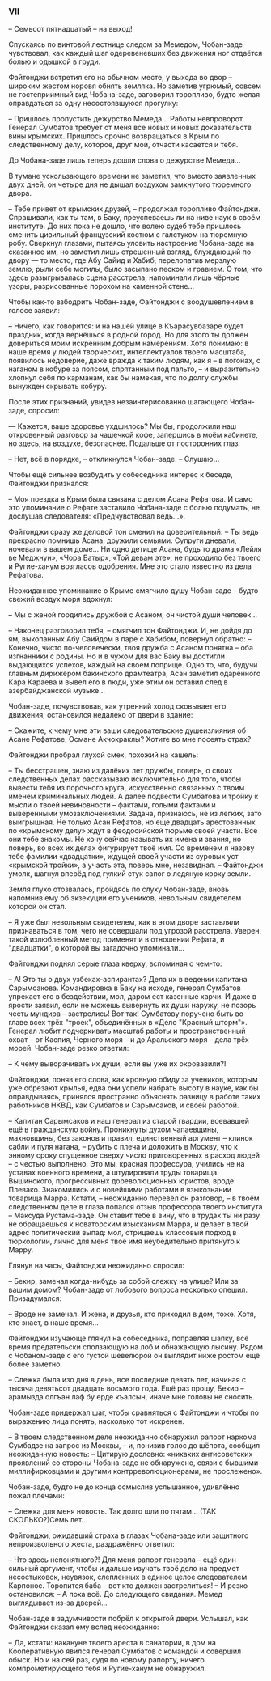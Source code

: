 ### VII

– Семьсот пятнадцатый – на выход!

Спускаясь по винтовой лестнице следом за Meмeдoм, Чобан-заде чувствовал, как каждый шаг одеревеневших без движения ног отдаётся болью и одышкой в груди.

Файтонджи встретил его на обычном месте, у выхода во двор – широким жестом норовя обнять земляка.
Но заметив угрюмый, совсем не гостеприимный вид Чобана-заде, заговорил торопливо, будто желая оправдаться за одну несостоявшуюся прогулку:

– Пришлось пропустить дежурство Мемеда…
Работы невпроворот.
Генерал Сумбатов требует от меня все новых и новых доказательств вины крымских.
Пришлось срочно возвращаться в Крым по следственному делу, которое, друг мой, отчасти касается и тебя. 

До Чобана-заде лишь теперь дошли слова о дежурстве Мемеда…

В тумане ускользающего времени не заметил, что вместо заявленных двух дней, он четыре дня не дышал воздухом замкнутого тюремного двора.

– Тебе привет от крымских друзей, – продолжал торопливо Файтонджи.
Спрашивали, как ты там, в Баку, преуспеваешь ли на ниве наук в своём институте.
До них пока не дошло, что волею судеб тебе пришлось сменить цивильный французский костюм с галстуком на тюремную робу.
Сверкнул глазами, пытаясь уловить настроение Чобана-заде на сказанное им, но заметил лишь отрешенный взгляд, блуждающий по двору — то место, где Абу Сайид и Хабиб, перелопатив мерзлую землю, рыли себе могилы, было засыпано песком и гравием.
О том, что здесь разыгрывалась сцена расстрела, напоминали лишь чёрные узоры, разрисованные порохом на каменной стене...

Чтобы как-то взбодрить Чобан-заде, Файтонджи с воодушевлением в голосе заявил:

– Ничего, как говорится: и на нашей улице в Къарасувбазаре будет праздник, когда вернёшься в родной город.
Но для этого ты должен довериться моим искренним добрым намерениям.
Хотя понимаю: в наше время у людей творческих, интеллектуалов твоего масштаба, появилось недоверие, даже вражда к таким людям, как я – в погонах, с наганом в кобуре за поясом, спрятанным под пальто, – и выразительно хлопнул себя по карманам, как бы намекая, что по долгу службы вынужден скрывать кобуру.

После этих признаний, увидев незаинтерисованно шагающего Чобан-заде, спросил:

— Кажется, ваше здоровье ухдшилось?
Мы бы, продолжили наш откровенный разговор за чашечкой кофе, запершись в моём кабинете, но здесь, на воздухе, безопаснее.
Подальше от посторонних глаз.

– Нет, всё в порядке, – откликнулся Чобан-заде. – Слушаю…

Чтобы ещё сильнее возбудить у собеседника интерес к беседе, Файтонджи признался:

– Моя поездка в Крым была связана с делом Асана Рефатова.
И само это упоминание о Рефате заставило Чобана-заде с болью подумать, не дослушав следователя: «Предчувствовал ведь…».

Файтонджи сразу же деловой тон сменил на доверительный: – Ты ведь прекрасно помнишь Асана, дружили семьями.
Супруги дневали, ночевали в вашем доме…
Ни одно детище Асана, будь то драма «Лейля ве Меджнун», «Чора Батыр», «Той девам эте», не проходило без твоего и Ругие-ханум возгласов одобрения.
Мне это стало известно из дела Рефатова.

Неожиданное упоминание о Крыме смягчило душу Чобан-заде – будто свежий воздух моря вдохнул:

– Мы с женой гордились дружбой с Асаном, он чистой души человек…

– Наконец разговорил тебя, – смягчил тон Файтонджи.
И, не дойдя до ям, выкопанных Абу Саийдом в паре с Хабибом, повернул обратно: – Конечно, чисто по-человечески, твоя дружба с Асаном понятна – оба изгнанники с родины.
Но и в чужом для вас Баку вы достигли выдающихся успехов, каждый на своем поприще.
Одно то, что, будучи главным дирижёром бакинского драмтеатра, Асан заметил одарённого Кара Караева и вывел его в люди, уже этим он оставил след в азербайджанской музыке…

Чобан-заде, почувствовав, как утренний холод сковывает его движения, остановился недалеко от двери в здание:

– Скажите, к чему мне эти ваши следовательские душеизлияния об Асане Рефатове, Османе Акчокраклы?
Хотите во мне посеять страх?

Файтонджи пробрал глухой смех, похожий на кашель:

– Ты бесстрашен, знаю из далёких лет дружбы, поверь, о своих следственных делах рассказываю исключительно для того, чтобы вывести тебя из порочного круга, искусственно связанных с твоим именем криминальных людей.
А далее подвести Сумбатова и тройку к мысли о твоей невиновности – фактами, голыми фактами и выверенными умозаключениями.
Задача, признаюсь, не из легких, зато выигрышная.
Не только Асан Рефатов, но еще двадцать арестованных по «крымскому делу» ждут в феодосийской тюрьме своей участи.
Все они тебе знакомы.
Не хочу сейчас называть их имена и звания, но поверь, во всех их делах фигурирует твоё имя.
Со временем я назову тебе фамилии «двадцатки», ждущей своей участи из суровых уст «крымской тройки», а участь эта, поверь мне, незавидная. – Файтонджи умолк, шагнул вперёд под гулкий стук сапог о ледяную корку земли.

Земля глухо отозвалась, пройдясь по слуху Чобан-заде, вновь напомнив ему об экзекуции его учеников, невольным свидетелем которой он стал.

– Я уже был невольным свидетелем, как в этом дворе заставляли признаваться в том, чего не совершали под угрозой расстрела.
Уверен, такой излюбленный метод применят и в отношении Рефата, и "двадцатки", о которой вы загадочно упоминали...

Файтонджи поднял серые глаза кверху, вспоминая о чем-то:

– А!
Это ты о двух узбеках-аспирантах?
Дела их в ведении капитана Сарымсакова.
Командировка в Баку на исходе, генерал Сумбатов упрекает его в бездействии, мол, даром ест казенные харчи.
И даже в ярости заявил, если не можешь вывернуть их души наружу, не позорь честь мундира – застрелись!
Вот так!
Сумбатову поручено быть во главе всех трёх "троек", объединённых в «Дело "Красный шторм"».
Генерал любит подчеркивать масштаб работы и пространственный охват – от Каспия, Черного моря – и до Аральского моря – дела трёх морей.
Чобан-заде резко ответил:

– К чему выворачивать их души, если вы уже их окровавили?!

Файтонджи, поняв его слова, как кровную обиду за учеников, которым уже обрезают крылья, едва они успели набрать высоту в науке, как бы оправдываясь, принялся пространно объяснять разницу в работе таких работников НКВД, как Сумбатов и Сарымсаков, и своей работой.

– Капитан Сарымсаков и наш генерал из старой гвардии, воевавшей ещё в гражданскую войну.
Проникнуты духом чапаевщины, махновщины, без законов и правил, единственный аргумент – клинок сабли и пуля нагана, – рубить с плеча и доложить в Москву, что к энному сроку спущенное сверху число приговоренных в расход людей – с честью выполнено.
Это мы, красная профессура, учились не на уставах военного времени, а штудировали труды товарища Вышинского, прогрессивных дореволюционных юристов, вроде Плевако.
Знакомились и с новейшими работами в языкознании товарища Мappa.
Кстати, – неожиданно перевёл он разговор, – в твоём следственном деле в глаза попался отзыв профессора твоего института – Максуда Рустама-заде.
Он ставит тебе в вину, что в трудах ты ни разу не обращаешься к новаторским изысканиям Мappa, и делает в твой адрес политический выпад: мол, отрицаешь классовый подход в тюркологии, лично для меня твоё имя неубедительно притянуто к Марру.

Глянув на часы, Файтонджи неожиданно спросил:

– Бекир, замечал когда-нибудь за собой слежку на улице?
Или за вашим домом?
Чобан-заде от лобового вопроса несколько опешил.
Призадумался:

– Вроде не замечал.
И жена, и друзья, кто приходил в дом, тоже.
Хотя, кто знает, в наше время…

Файтонджи изучающе глянул на собеседника, поправляя шапку, всё время предательски сползающую на лоб и обнажающую лысину.
Рядом с Чобаном-заде с его густой шевелюрой он выглядит ниже ростом ещё более заметно.

– Слежка была изо дня в день, все последние девять лет, начиная с тысяча девятьсот двадцать восьмого года.
Ещё раз прошу, Бекир – арамызда олгъан лаф бу ерде къалсын, иначе мне головы не сносить.

Чобан-заде придержал шаг, чтобы сравняться с Файтонджи и чтобы по выражению лица понять, насколько тот искренен.

– В твоем следственном деле неожиданно обнаружил рапорт наркома Сумбадзе на запрос из Москвы, – и, понизив голос до шёпота, сообщил неожиданную новость:
– Цитирую дословно: «никаких антисоветских проявлений со стороны Чобана-заде не обнаружено, связи с бывшими миллифирковцами и другими контрреволюционерами, не прослежено». 

Чобан-заде, будто не до конца осмыслив услышанное, удивлённо пожал плечами:

– Слежка для меня новость.
Так долго шли по пятам…
(ТАК СКОЛЬКО?)Семь лет…

Файтонджи, ожидавший страха в глазах Чобана-заде или защитного непроизвольного жеста, раздражённо ответил:

– Что здесь непонятного?!
Для меня рапорт генерала – ещё один сильный аргумент, чтобы и дальше изучать твоё дело на предмет несостыковок, неувязок, слепленных в единое целое следователем Карпонос.
Торопится баба – вот кто должен застрелиться! – И резко остановился: – А пока всё.
До следующего свидания.
Мемед выглядывает из-за дверей…

Чобан-заде в задумчивости побрёл к открытой двери.
Услышал, как Файтонджи сказал ему вслед неожиданно:

– Да, кстати: накануне твоего ареста в санатории, в дом на Кооперативную явился генерал Сумбатов с командой и совершил обыск.
Но и на сей раз, судя по новому рапорту, ничего компрометирующего тебя и Ругие-ханум не обнаружил.
